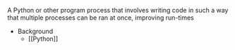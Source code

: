 A Python or other program process that involves writing code in such a way that multiple processes can be ran at once, improving run-times

- Background
	- [[Python]]